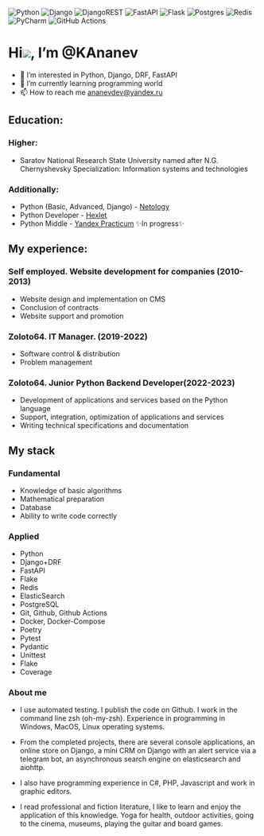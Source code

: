 ![Python](https://img.shields.io/badge/python-3670A0?style=for-the-badge&logo=python&logoColor=ffdd54)
![Django](https://img.shields.io/badge/django-%23092E20.svg?style=for-the-badge&logo=django&logoColor=white)
![DjangoREST](https://img.shields.io/badge/DJANGO-REST-ff1709?style=for-the-badge&logo=django&logoColor=white&color=ff1709&labelColor=gray)
![FastAPI](https://img.shields.io/badge/FastAPI-005571?style=for-the-badge&logo=fastapi)
![Flask](https://img.shields.io/badge/flask-%23000.svg?style=for-the-badge&logo=flask&logoColor=white)
![Postgres](https://img.shields.io/badge/postgres-%23316192.svg?style=for-the-badge&logo=postgresql&logoColor=white)
![Redis](https://img.shields.io/badge/redis-%23DD0031.svg?style=for-the-badge&logo=redis&logoColor=white)
![PyCharm](https://img.shields.io/badge/pycharm-143?style=for-the-badge&logo=pycharm&logoColor=black&color=black&labelColor=green)
![GitHub Actions](https://img.shields.io/badge/github%20actions-%232671E5.svg?style=for-the-badge&logo=githubactions&logoColor=white)

# Hi![](https://user-images.githubusercontent.com/18350557/176309783-0785949b-9127-417c-8b55-ab5a4333674e.gif), I’m @KAnanev
- 👀 I’m interested in Python, Django, DRF, FastAPI
- 🌱 I’m currently learning programming world
- 📫 How to reach me [ananevdev@yandex.ru](mailto:ananevdev@yandex.ru)

## Education:
### Higher:
- Saratov National Research State University named after N.G. Chernyshevsky
Specialization: Information systems and technologies

### Additionally:
- Python (Basic, Advanced, Django) - [Netology](https://netology.ru/)
- Python Developer - [Hexlet](https://ru.hexlet.io/)
- Python Middle - [Yandex Practicum](https://practicum.yandex.ru/profile/middle-python/) ✨In progress✨

## My experience:
### Self employed. Website development for companies (2010-2013) 
- Website design and implementation on CMS
- Conclusion of contracts
- Website support and promotion

### Zoloto64. IT Manager. (2019-2022)
- Software control & distribution
- Problem management

### Zoloto64. Junior Python Backend Developer(2022-2023)
- Development of applications and services based on the Python language
- Support, integration, optimization of applications and services
- Writing technical specifications and documentation


## My stack
### Fundamental
- Knowledge of basic algorithms
- Mathematical preparation
- Database
- Ability to write code correctly

### Applied
- Python
- Django+DRF
- FastAPI
- Flake
- Redis
- ElasticSearch
- PostgreSQL
- Git, Github, Github Actions
- Docker, Docker-Compose
- Poetry
- Pytest
- Pydantic
- Unittest
- Flake
- Coverage

### About me

- I use automated testing. I publish the code on Github. I work in the command line zsh (oh-my-zsh).
Experience in programming in Windows, MacOS, Linux operating systems.

- From the completed projects, there are several console applications, an online store on Django, a mini CRM on Django with an alert service via a telegram bot, an asynchronous search engine on elasticsearch and aiohttp.

- I also have programming experience in C#, PHP, Javascript and work in graphic editors.

- I read professional and fiction literature, I like to learn and enjoy the application of this knowledge. Yoga for health, outdoor activities, going to the cinema, museums, playing the guitar and board games.

<!---
KAnanev/KAnanev is a ✨ special ✨ repository because its `README.md` (this file) appears on your GitHub profile.
You can click the Preview link to take a look at your changes.
--->
